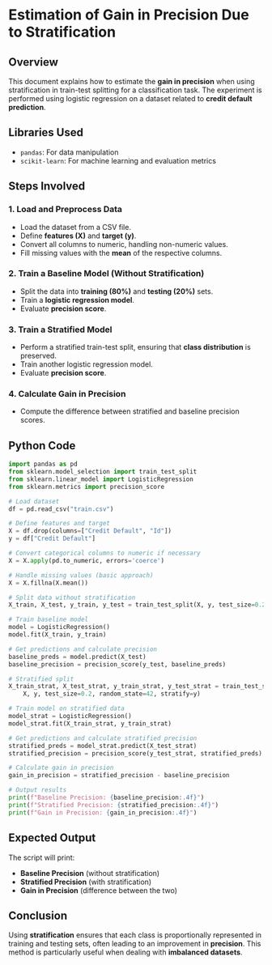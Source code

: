 # Estimation of Gain in Precision Due to Stratification

## Overview
This document explains how to estimate the **gain in precision** when using stratification in train-test splitting for a classification task. The experiment is performed using logistic regression on a dataset related to **credit default prediction**.

## Libraries Used
- `pandas`: For data manipulation
- `scikit-learn`: For machine learning and evaluation metrics

## Steps Involved

### 1. Load and Preprocess Data
- Load the dataset from a CSV file.
- Define **features (X)** and **target (y)**.
- Convert all columns to numeric, handling non-numeric values.
- Fill missing values with the **mean** of the respective columns.

### 2. Train a Baseline Model (Without Stratification)
- Split the data into **training (80%)** and **testing (20%)** sets.
- Train a **logistic regression model**.
- Evaluate **precision score**.

### 3. Train a Stratified Model
- Perform a stratified train-test split, ensuring that **class distribution** is preserved.
- Train another logistic regression model.
- Evaluate **precision score**.

### 4. Calculate Gain in Precision
- Compute the difference between stratified and baseline precision scores.

## Python Code
```python
import pandas as pd
from sklearn.model_selection import train_test_split
from sklearn.linear_model import LogisticRegression
from sklearn.metrics import precision_score

# Load dataset
df = pd.read_csv("train.csv")

# Define features and target
X = df.drop(columns=["Credit Default", "Id"])
y = df["Credit Default"]

# Convert categorical columns to numeric if necessary
X = X.apply(pd.to_numeric, errors='coerce')

# Handle missing values (basic approach)
X = X.fillna(X.mean())

# Split data without stratification
X_train, X_test, y_train, y_test = train_test_split(X, y, test_size=0.2, random_state=42)

# Train baseline model
model = LogisticRegression()
model.fit(X_train, y_train)

# Get predictions and calculate precision
baseline_preds = model.predict(X_test)
baseline_precision = precision_score(y_test, baseline_preds)

# Stratified split
X_train_strat, X_test_strat, y_train_strat, y_test_strat = train_test_split(
    X, y, test_size=0.2, random_state=42, stratify=y)

# Train model on stratified data
model_strat = LogisticRegression()
model_strat.fit(X_train_strat, y_train_strat)

# Get predictions and calculate stratified precision
stratified_preds = model_strat.predict(X_test_strat)
stratified_precision = precision_score(y_test_strat, stratified_preds)

# Calculate gain in precision
gain_in_precision = stratified_precision - baseline_precision

# Output results
print(f"Baseline Precision: {baseline_precision:.4f}")
print(f"Stratified Precision: {stratified_precision:.4f}")
print(f"Gain in Precision: {gain_in_precision:.4f}")
```

## Expected Output
The script will print:
- **Baseline Precision** (without stratification)
- **Stratified Precision** (with stratification)
- **Gain in Precision** (difference between the two)

## Conclusion
Using **stratification** ensures that each class is proportionally represented in training and testing sets, often leading to an improvement in **precision**. This method is particularly useful when dealing with **imbalanced datasets**.

